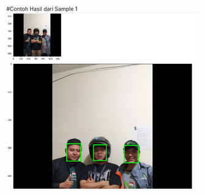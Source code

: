 #Contoh Hasil dari Sample 1
![alt text](https://github.com/luqni/Pendeteksi-Wajah/blob/master/hasil-sample1.png)
